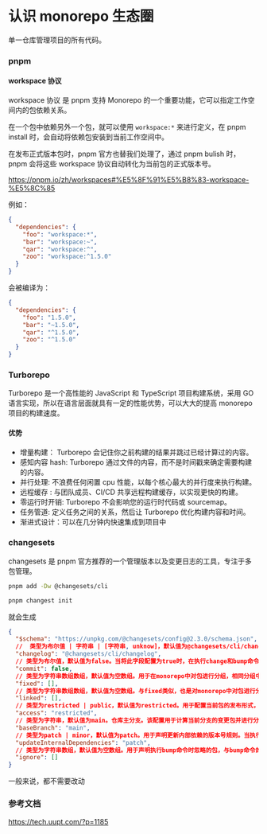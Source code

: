 # 认识 monorepo 生态圈

单一仓库管理项目的所有代码。

### pnpm

#### workspace 协议

workspace 协议 是 pnpm 支持 Monorepo 的一个重要功能，它可以指定工作空间内的包依赖关系。

在一个包中依赖另外一个包，就可以使用 `workspace:*` 来进行定义，在 pnpm install 时，会自动将依赖包安装到当前工作空间中。

在发布正式版本包时，pnpm 官方也替我们处理了，通过 pnpm bulish 时，pnpm 会将这些 workspace 协议自动转化为当前包的正式版本号。

https://pnpm.io/zh/workspaces#%E5%8F%91%E5%B8%83-workspace-%E5%8C%85

例如：

```json
{
  "dependencies": {
    "foo": "workspace:*",
    "bar": "workspace:~",
    "qar": "workspace:^",
    "zoo": "workspace:^1.5.0"
  }
}
```

会被编译为：

```json
{
  "dependencies": {
    "foo": "1.5.0",
    "bar": "~1.5.0",
    "qar": "^1.5.0",
    "zoo": "^1.5.0"
  }
}
```

### Turborepo

Turborepo 是一个高性能的 JavaScript 和 TypeScript 项目构建系统，采用 GO 语言实现，所以在语言层面就具有一定的性能优势，可以大大的提高 monorepo 项目的构建速度。

#### 优势

- 增量构建： Turborepo 会记住你之前构建的结果并跳过已经计算过的内容。
- 感知内容 hash: Turborepo 通过文件的内容，而不是时间戳来确定需要构建的内容。
- 并行处理: 不浪费任何闲置 cpu 性能，以每个核心最大的并行度来执行构建。
- 远程缓存 : 与团队成员、CI/CD 共享远程构建缓存，以实现更快的构建。
- 零运行时开销: Turborepo 不会影响您的运行时代码或 sourcemap。
- 任务管道: 定义任务之间的关系，然后让 Turborepo 优化构建内容和时间。
- 渐进式设计：可以在几分钟内快速集成到项目中

### changesets

changesets 是 pnpm 官方推荐的一个管理版本以及变更日志的工具，专注于多包管理。

```bash
pnpm add -Dw @changesets/cli

pnpm changest init
```

就会生成

```json
{
  "$schema": "https://unpkg.com/@changesets/config@2.3.0/schema.json",
  //  类型为布尔值 | 字符串 | [字符串, unknow]，默认值为@changesets/cli/changelog。生成Changelog规则。
  "changelog": "@changesets/cli/changelog",
  // 类型为布尔值，默认值为false。当将此字段配置为true时，在执行change和bump命令时，将自动执行提交代码操作。
  "commit": false,
  // 类型为字符串数组数组，默认值为空数组。用于在monorepo中对包进行分组，相同分组中的包版本号将进行绑定，每次执行bump命令时，同一分组中的包只要有一个升级版本号，其他会一起升级。支持使用正则匹配包名称。
  "fixed": [],
  // 类型为字符串数组数组，默认值为空数组。与fixed类似，也是对monorepo中对包进行分组，但是每次执行bump命令时，只有和changeset声明的变更相关的包才会升级版本号，同一分组的变更包的版本号将保持一致。支持使用正则匹配包名称。
  "linked": [],
  // 类型为restricted | public，默认值为restricted。用于配置当前包的发布形式，如果配置为restricted，则作为私有包发布，如果为public，则发布公共范围包
  "access": "restricted",
  // 类型为字符串，默认值为main。仓库主分支。该配置用于计算当前分支的变更包并进行分类。
  "baseBranch": "main",
  // 类型为patch | minor，默认值为patch。用于声明更新内部依赖的版本号规则。当执行bump命令升级版本号时，默认会自动更新仓库中使用该包的依赖声明
  "updateInternalDependencies": "patch",
  // 类型为字符串数组，默认值为空数组。用于声明执行bump命令时忽略的包，与bump命令的–ignore参数用法一致，注意两者不能同时使用
  "ignore": []
}
```

一般来说，都不需要改动

### 参考文档

https://tech.uupt.com/?p=1185
